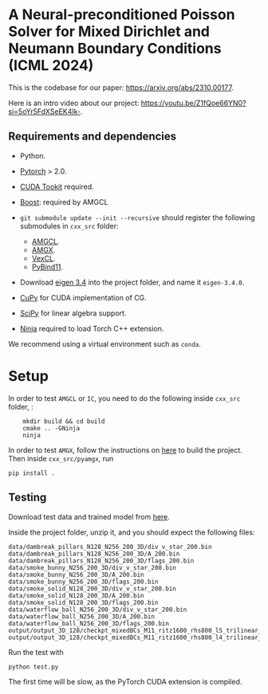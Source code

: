 # A Neural-preconditioned Poisson Solver for Mixed Dirichlet and Neumann Boundary Conditions (ICML 2024)

This is the codebase for our paper: https://arxiv.org/abs/2310.00177.

Here is an intro video about our project: https://youtu.be/Z1fQoe66YN0?si=5oYr5FdXSeEK4lk-.


## Requirements and dependencies
* Python.
* [Pytorch](https://pytorch.org/get-started/locally/) > 2.0.
* [CUDA Tookit](https://developer.nvidia.com/cuda-downloads) required.
* [Boost](https://www.boost.org/): required by AMGCL
* `git submodule update --init --recursive` should register the following submodules in `cxx_src` folder:
    * [AMGCL](https://github.com/ddemidov/amgcl).
    * [AMGX](https://github.com/NVIDIA/AMGX).
    * [VexCL](https://github.com/ddemidov/vexcl).
    * [PyBind11](https://github.com/pybind/pybind11).

* Download [eigen 3.4](https://eigen.tuxfamily.org/index.php?title=Main_Page) into the project folder, and name it `eigen-3.4.0`.
* [CuPy](https://cupy.dev/) for CUDA implementation of CG.
* [SciPy](https://scipy.org/) for linear algebra support.
* [Ninja](https://ninja-build.org/) required to load Torch C++ extension.

We recommend using a virtual environment such as `conda`.

# Setup
In order to test `AMGCL` or `IC`, you need to do the following inside `cxx_src` folder, :
```
    mkdir build && cd build
    cmake .. -GNinja
    ninja
```
In order to test `AMGX`, follow the instructions on [here](https://github.com/NVIDIA/AMGX) to build the project. Then inside `cxx_src/pyamgx`, run
```
pip install .
```

## Testing
Download test data and trained model from [here](https://drive.google.com/file/d/1HvPYeFbw34-esAd6Lk5LaQu4w2DuFUMq/view?usp=drive_link).

Inside the project folder, unzip it, and you should expect the following files:
```
data/dambreak_pillars_N128_N256_200_3D/div_v_star_200.bin
data/dambreak_pillars_N128_N256_200_3D/A_200.bin
data/dambreak_pillars_N128_N256_200_3D/flags_200.bin
data/smoke_bunny_N256_200_3D/div_v_star_200.bin
data/smoke_bunny_N256_200_3D/A_200.bin
data/smoke_bunny_N256_200_3D/flags_200.bin
data/smoke_solid_N128_200_3D/div_v_star_200.bin
data/smoke_solid_N128_200_3D/A_200.bin
data/smoke_solid_N128_200_3D/flags_200.bin
data/waterflow_ball_N256_200_3D/div_v_star_200.bin
data/waterflow_ball_N256_200_3D/A_200.bin
data/waterflow_ball_N256_200_3D/flags_200.bin
output/output_3D_128/checkpt_mixedBCs_M11_ritz1600_rhs800_l5_trilinear_25.tar
output/output_3D_128/checkpt_mixedBCs_M11_ritz1600_rhs800_l4_trilinear_62.tar
```

Run the test with
```
python test.py
```
The first time will be slow, as the PyTorch CUDA extension is compiled.
